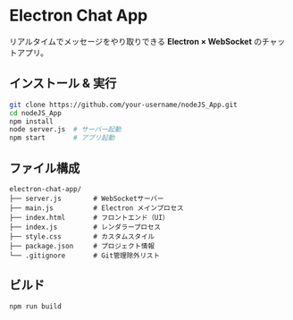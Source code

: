 #  Electron Chat App

リアルタイムでメッセージをやり取りできる **Electron × WebSocket** のチャットアプリ。

## インストール & 実行
```bash
git clone https://github.com/your-username/nodeJS_App.git
cd nodeJS_App
npm install
node server.js  # サーバー起動
npm start       # アプリ起動
```

##  ファイル構成

```
electron-chat-app/
├── server.js        # WebSocketサーバー
├── main.js          # Electron メインプロセス
├── index.html       # フロントエンド（UI）
├── index.js         # レンダラープロセス
├── style.css        # カスタムスタイル
├── package.json     # プロジェクト情報
└── .gitignore       # Git管理除外リスト
```

##  ビルド
```
npm run build
```